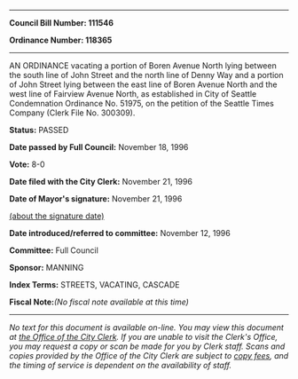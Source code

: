 

********

**Council Bill Number: 111546**
   
**Ordinance Number: 118365**
********

 AN ORDINANCE vacating a portion of Boren Avenue North lying between the south line of John Street and the north line of Denny Way and a portion of John Street lying between the east line of Boren Avenue North and the west line of Fairview Avenue North, as established in City of Seattle Condemnation Ordinance No. 51975, on the petition of the Seattle Times Company (Clerk File No. 300309).

**Status:** PASSED
   
**Date passed by Full Council:** November 18, 1996
   
**Vote:** 8-0
   
**Date filed with the City Clerk:** November 21, 1996
   
**Date of Mayor's signature:** November 21, 1996
   
[(about the signature date)](/~public/approvaldate.htm)
   
   
   
**Date introduced/referred to committee:** November 12, 1996
   
**Committee:** Full Council
   
**Sponsor:** MANNING
   
   
**Index Terms:** STREETS, VACATING, CASCADE

**Fiscal Note:**_(No fiscal note available at this time)_
********

_No text for this document is available on-line. You may view this document at [the Office of the City Clerk](http://www.seattle.gov/leg/clerk/contactUs.htm). If you are unable to visit the Clerk's Office, you may request a copy or scan be made for you by Clerk staff. Scans and copies provided by the Office of the City Clerk are subject to [copy fees](http://clerk.seattle.gov/~public/clerkfees.htm), and the timing of service is dependent on the availability of staff._

